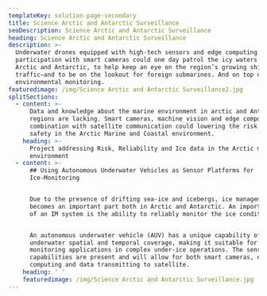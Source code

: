 ```yaml
---
templateKey: solution-page-secondary
title: Science Arctic and Antarctic Surveillance
seoDescription: Science Arctic and Antarctic Surveillance
heading: Science Arctic and Antarctic Surveillance
description: >-
  Underwater drones equipped with high-tech sensors and edge computing in
  participation with smart cameras could one day patrol the icy waters of both
  Arctic and Antarctic, to help keep an eye on the region’s growing shipping
  traffic—and to be on the lookout for foreign submarines. And on top of that:
  environmental monitoring.
featuredimage: /img/Science Arctic and Antarctic Surveillance2.jpg
splitSections:
  - content: >-
      Data and knowledge about the marine environment in arctic and Antarctic
      regions are lacking. Smart cameras, machine vision and edge computing in
      combination with satellite communication could lowering the risk and rise
      safety in the Arctic Marine and Coastal environment.
    heading: >-
      Project addressing Risk, Reliability and Ice data in the Arctic marine
      environment
  - content: >-
      ## Using Autonomous Underwater Vehicles as Sensor Platforms for
      Ice-Monitoring


      Due to the presence of drifting sea-ice and icebergs, ice management (IM)
      becomes an important part both in Arctic and Antarctic. An important part
      of an IM system is the ability to reliably monitor the ice conditions.


      An autonomous underwater vehicle (AUV) has a unique capability of high
      underwater spatial and temporal coverage, making it suitable for
      monitoring applications in complex under-ice operations. The sensor
      capabilities are present and will allow for both smart cameras, edge
      computing and data transmitting to satellite.
    heading: ' '
    featuredimage: /img/Science Arctic and Antarctic Surveillance.jpg
---
```


